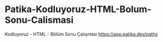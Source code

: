 # Patika-Kodluyoruz-HTML-Bolum-Sonu-Calismasi
Kodluyoruz - HTML - Bölüm Sonu Çalışması
https://app.patika.dev/paths

